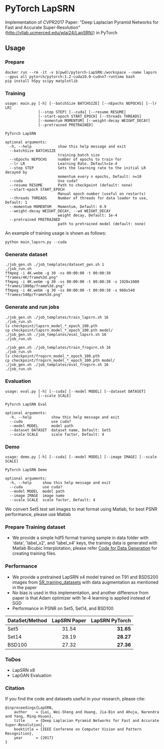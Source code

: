 # PyTorch LapSRN
Implementation of CVPR2017 Paper: "Deep Laplacian Pyramid Networks for Fast and Accurate Super-Resolution"(http://vllab.ucmerced.edu/wlai24/LapSRN/) in PyTorch

## Usage

### Prepare
```
docker run --rm -it -v $(pwd)/pytorch-LapSRN:/workspace --name lapsrn --gpus all pytorch/pytorch:1.2-cuda10.0-cudnn7-runtime bash
pip install h5py scipy matplotlib
```
### Training
```
usage: main.py [-h] [--batchSize BATCHSIZE] [--nEpochs NEPOCHS] [--lr LR]
               [--step STEP] [--cuda] [--resume RESUME]
               [--start-epoch START_EPOCH] [--threads THREADS]
               [--momentum MOMENTUM] [--weight-decay WEIGHT_DECAY]
               [--pretrained PRETRAINED]

PyTorch LapSRN

optional arguments:
  -h, --help            show this help message and exit
  --batchSize BATCHSIZE
                        training batch size
  --nEpochs NEPOCHS     number of epochs to train for
  --lr LR               Learning Rate. Default=1e-4
  --step STEP           Sets the learning rate to the initial LR decayed by
                        momentum every n epochs, Default: n=10
  --cuda                Use cuda?
  --resume RESUME       Path to checkpoint (default: none)
  --start-epoch START_EPOCH
                        Manual epoch number (useful on restarts)
  --threads THREADS     Number of threads for data loader to use, Default: 1
  --momentum MOMENTUM   Momentum, Default: 0.9
  --weight-decay WEIGHT_DECAY, --wd WEIGHT_DECAY
                        weight decay, Default: 1e-4
  --pretrained PRETRAINED
                        path to pretrained model (default: none)

```
An example of training usage is shown as follows:
```
python main_lapsrn.py --cuda
```
### Generate dataset
```
./job_gen.sh ./job_templates/dataset_gen.sh 1
./job_run.sh
ffmpeg -i 4K.webm -g 30 -ss 00:00:00 -t 00:00:30 "frames/4K/frame%3d.png"
ffmpeg -i 4K.webm -g 30 -ss 00:00:00 -t 00:00:30 -s 1920x1080 "frames/1080p/frame%3d.png"
ffmpeg -i 4K.webm -g 30 -ss 00:00:00 -t 00:00:30 -s 960x540 "frames/540p/frame%3d.png"
```
### Generate and run jobs
```
./job_gen.sh ./job_templates/train_lapsrn.sh 16
./job_run.sh
ls checkpoint/lapsrn_model_*_epoch_100.pth
cp checkpoint/lapsrn_model_*_epoch_100.pth model/
./job_gen.sh ./job_templates/eval_lapsrn.sh 16
./job_run.sh

./job_gen.sh ./job_templates/train_frogsrn.sh 16
./job_run.sh
ls checkpoint/frogsrn_model_*_epoch_100.pth
cp checkpoint/frogsrn_model_*_epoch_100.pth model/
./job_gen.sh ./job_templates/eval_frogsrn.sh 16
./job_run.sh
```

### Evaluation
```
usage: eval.py [-h] [--cuda] [--model MODEL] [--dataset DATASET]
               [--scale SCALE]

PyTorch LapSRN Eval

optional arguments:
  -h, --help         show this help message and exit
  --cuda             use cuda?
  --model MODEL      model path
  --dataset DATASET  dataset name, Default: Set5
  --scale SCALE      scale factor, Default: 4
```

### Demo
```
usage: demo.py [-h] [--cuda] [--model MODEL] [--image IMAGE] [--scale SCALE]

PyTorch LapSRN Demo

optional arguments:
  -h, --help     show this help message and exit
  --cuda         use cuda?
  --model MODEL  model path
  --image IMAGE  image name
  --scale SCALE  scale factor, Default: 4
```

We convert Set5 test set images to mat format using Matlab, for best PSNR performance, please use Matlab

### Prepare Training dataset
  - We provide a simple hdf5 format training sample in data folder with 'data', 'label_x2', and 'label_x4' keys, the training data is generated with Matlab Bicubic Interplotation, please refer [Code for Data Generation](https://github.com/twtygqyy/pytorch-LapSRN/tree/master/data) for creating training files.

### Performance
  - We provide a pretrained LapSRN x4 model trained on T91 and BSDS200 images from [SR_training_datasets](http://vllab.ucmerced.edu/wlai24/LapSRN/results/SR_testing_datasets.zip) with data augmentation as mentioned in the paper
  - No bias is used in this implementation, and another difference from paper is that Adam optimizer with 1e-4 learning is applied instead of SGD
  - Performance in PSNR on Set5, Set14, and BSD100
  
| DataSet/Method        | LapSRN Paper          | LapSRN PyTorch|
| ------------- |:-------------:| -----:|
| Set5      | 31.54      | **31.65** |
| Set14     | 28.19      | **28.27** |
| BSD100    | 27.32      | **27.36** |

### ToDos
  - LapSRN x8
  - LapGAN Evaluation
  
### Citation

If you find the code and datasets useful in your research, please cite:
    
    @inproceedings{LapSRN,
        author    = {Lai, Wei-Sheng and Huang, Jia-Bin and Ahuja, Narendra and Yang, Ming-Hsuan}, 
        title     = {Deep Laplacian Pyramid Networks for Fast and Accurate Super-Resolution}, 
        booktitle = {IEEE Conferene on Computer Vision and Pattern Recognition},
        year      = {2017}
    }
